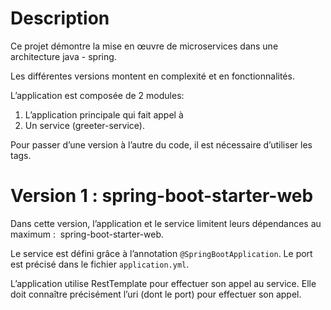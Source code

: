 # Description	

Ce projet démontre la mise en œuvre de microservices dans une architecture java - spring. 

Les différentes versions montent en complexité et en fonctionnalités. 

L’application est composée de 2 modules:

1. L’application principale qui fait appel à 
2. Un service (greeter-service).

Pour passer d’une version à l’autre du code, il est nécessaire d’utiliser les tags.

# Version 1 : spring-boot-starter-web
Dans cette version, l’application et le service limitent leurs dépendances au maximum : 
spring-boot-starter-web.

Le service est défini grâce à l’annotation `@SpringBootApplication`. 
Le port est précisé dans le fichier `application.yml`.

L’application utilise RestTemplate pour effectuer son appel au service. Elle doit connaître précisément 
l’uri (dont le port) pour effectuer son appel. 

 